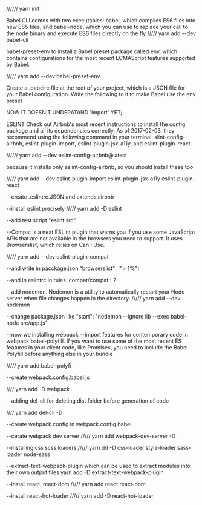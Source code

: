 //////
yarn init

Babel CLI comes with two executables: babel, which compiles ES6 files into new ES5 files, and babel-node, which you can use to replace your call to the node binary and execute ES6 files directly on the fly
/////
yarn add --dev babel-cli


babel-preset-env to install a Babel preset package called env, which contains configurations for the most recent ECMAScript features supported by Babel.

/////
yarn add --dev babel-preset-env


Create a .babelrc file at the root of your project, which is a JSON file for your Babel configuration. Write the following to it to make Babel use the env preset


NOW IT DOESN'T UNDERATAND 'import' YET;

ESLINT
Check out Airbnb's most recent instructions to install the config package and all its dependencies correctly. As of 2017-02-03, they recommend using the following command in your terminal: slint-config-airbnb, eslint-plugin-import, eslint-plugin-jsx-a11y, and eslint-plugin-react

//////
yarn add --dev eslint-config-airbnb@latest

because it installs only eslint-config-airbnb, so you should install these too

/////
 yarn add --dev eslint-plugin-import eslint-plugin-jsx-a11y eslint-plugin-react

 --create .eslintrc.JSON and extends airbnb

 --install eslint precisely
 /////
 yarn add -D eslint

 --add test script "eslint src"


 --Compat is a neat ESLint plugin that warns you if you use some JavaScript APIs that are not available in the browsers you need to support. It uses Browserslist, which relies on Can I Use.

/////
 yarn add --dev eslint-plugin-compat

--and write in pacckage.json
"browserslist": ["> 1%"]

--and in eslintrc in rules 'compat/compat': 2

--add nodemon.  Nodemon is a utility to automatically restart your Node server when file changes happen in the directory.
/////
yarn add --dev nodemon

--change package.json like
"start": "nodemon --ignore lib --exec babel-node src/app.js"

--now we installing webpack
--import features for contemporary code in webpack babel-polyfill. If you want to use some of the most recent ES features in your client code, like Promises, you need to include the Babel Polyfill before anything else in your bundle

/////
yarn add babel-polyfi

--create webpack.config.babel.js

////
yarn add -D webpack

--adding del-cli for deleting dist folder before generation of code

////
 yarn add del-cli -D

 --create webpack config in webpack.config.babel

 --cerate webpack dev server
 /////
 yarn add webpack-dev-server -D

--installing css scss loaders
/////
yarn dd -D css-loader style-loader sass-loader node-sass

--extract-text-webpack-plugin which can be used to extract modules into their own output files
yarn add -D extract-text-webpack-plugin


--install react, react-dom
/////
yarn add react react-dom


--install react-hot-loader
/////
yarn add -D react-hot-loader
